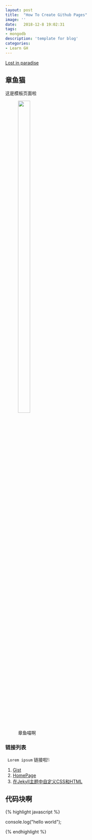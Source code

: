 ```yaml
---
layout: post
title:  "How To Create Github Pages"
image: ''
date:   2018-12-8 19:02:31
tags:
- mongodb
description: 'template for blog'
categories:
- Learn GH 
---
```


<p class="music-read">
	<a href="spotify:track:0npodwOWWkfh83yfGK5ZOW">Lost in paradise</a>
</p>


## 章鱼猫
这是模板页面啦
<br>
<figure class="foto-legenda">
	<img width='30%' height='50%' src="https://octodex.github.com/images/codercat.jpg" alt="">
	<figcaption> <p>章鱼喵啊</p>
	</figcaption>
</figure>

### 链接列表

` Lorem ipsum` 链接啦!:

1. <a href="https://gist.github.com/SailHe/498aa5fbccb261a3e074a76296fb41d8" target="_blank">Gist</a>
2. <a href="https://github.com/sailhe" target="_blank">HomePage</a>
3. <a href="https://help.github.com/articles/customizing-css-and-html-in-your-jekyll-theme/" target="_blank">在Jekyll主题中自定义CSS和HTML</a>

## 代码块啊

{% highlight javascript %}

console.log("hello world");

{% endhighlight %}
